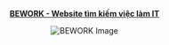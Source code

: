 <p align="center">
 <a href="http://bework.io.vn/" target="_blank"><strong>BEWORK - Website tìm kiếm việc làm IT</strong></a>
</p>

<p align="center">
  <img src="https://github.com/huypq8503/BEWORK/assets/117892182/262c1da4-0c34-44dc-bbf2-fd68cb7caf37" alt="BEWORK Image">
</p>
